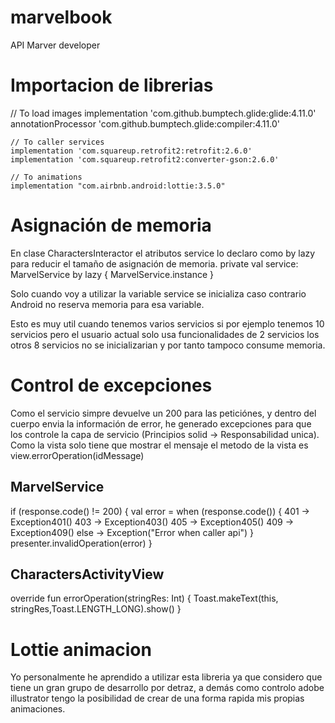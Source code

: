 # marvelbook
API Marver developer


# Importacion de librerias
   // To load images
    implementation 'com.github.bumptech.glide:glide:4.11.0'
    annotationProcessor 'com.github.bumptech.glide:compiler:4.11.0'

    // To caller services
    implementation 'com.squareup.retrofit2:retrofit:2.6.0'
    implementation 'com.squareup.retrofit2:converter-gson:2.6.0'

    // To animations
    implementation "com.airbnb.android:lottie:3.5.0"


# Asignación de memoria

En clase CharactersInteractor el atributos service lo declaro como by lazy para reducir el tamaño de asignación de memoria.
 private val service: MarvelService by lazy {  MarvelService.instance }

 Solo cuando voy a utilizar la variable service se inicializa caso contrario Android no reserva memoria para esa variable.

Esto es muy util cuando tenemos varios servicios si por ejemplo tenemos 10 servicios pero el usuario actual solo usa funcionalidades de 2 servicios
los otros 8 servicios no se inicializarian y por tanto tampoco consume memoria.

# Control de excepciones
Como el servicio simpre devuelve un 200 para las peticiónes, y dentro del cuerpo envia la información de error, he generado excepciones para que los controle la capa de servicio (Principios solid -> Responsabilidad unica).
Como la vista solo tiene que mostrar el mensaje el metodo de la vista es view.errorOperation(idMessage)

## MarvelService
 if (response.code() != 200) {
            val error = when (response.code()) {
                401 -> Exception401()
                403 -> Exception403()
                405 -> Exception405()
                409 -> Exception409()
                else -> Exception("Error when caller api")
            }
            presenter.invalidOperation(error)
 }

 ## CharactersActivityView

 override fun errorOperation(stringRes: Int) {
       Toast.makeText(this, stringRes,Toast.LENGTH_LONG).show()
 }

 # Lottie animacion
 Yo personalmente he aprendido a utilizar esta libreria ya que considero que tiene un gran grupo de desarrollo por detraz, a demás como controlo adobe illustrator tengo la posibilidad de crear de una forma rapida mis propias animaciones. 
 